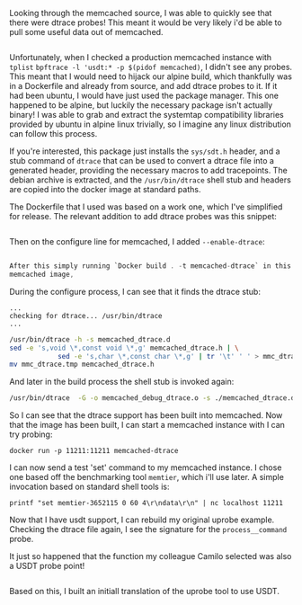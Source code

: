 
Looking through the memcached source, I was able to quickly see that there were
dtrace probes! This meant it would be very likely i'd be able to pull some
useful data out of memcached.

```{.c include=src/memcached/memcached.c startLine=1358 endLine=1386}
```

Unfortunately, when I checked a production memcached instance with `tplist`
`bpftrace -l 'usdt:* -p $(pidof memcached)`, I didn't see any probes. This meant
 that I would need to hijack our alpine build, which thankfully was in a
Dockerfile and already from source, and add dtrace probes to it. If it had been
ubuntu, I would have just used the package manager. This one happened to be
alpine, but luckily the necessary package isn't actually binary! I was able to
grab and extract the systemtap compatibility libraries provided by ubuntu in
alpine linux trivially, so I imagine any linux distribution can follow this
process.

If you're interested, this package just installs the `sys/sdt.h` header, and a
stub command of `dtrace` that can be used to convert a dtrace file into a
generated header, providing the necessary macros to add tracepoints. The debian
archive is extracted, and the `/usr/bin/dtrace` shell stub and headers are
copied into the docker image at standard paths.

The Dockerfile that I used was based on a work one, which I've simplified for
release. The relevant addition to add dtrace probes was this snippet:

```{.c include=src/Dockerfile startLine=9 endLine=10}
```

Then on the configure line for memcached, I added `--enable-dtrace`:

```{.c include=src/Dockerfile startLine=54 endLine=60}

After this simply running `Docker build . -t memcached-dtrace` in this directory produces a
memcached image, 
```
During the configure process, I can see that it finds the dtrace stub:

```
...
checking for dtrace... /usr/bin/dtrace
...
```

```bash
/usr/bin/dtrace -h -s memcached_dtrace.d
sed -e 's,void \*,const void \*,g' memcached_dtrace.h | \
            sed -e 's,char \*,const char \*,g' | tr '\t' ' ' > mmc_dtrace.tmp
mv mmc_dtrace.tmp memcached_dtrace.h
```

And later in the build process the shell stub is invoked again:

```bash
/usr/bin/dtrace  -G -o memcached_debug_dtrace.o -s ./memcached_dtrace.d memcached_debug-memcached.o memcached_debug-hash.o memcached_debug-jenkins_hash.o memcached_debug-murmur3_hash.o memcached_debug-slabs.o memcached_debug-items.o memcached_debug-assoc.o memcached_debug-thread.o memcached_debug-daemon.o memcached_debug-stats.o memcached_debug-util.o memcached_debug-bipbuffer.o memcached_debug-logger.o memcached_debug-crawler.o memcached_debug-itoa_ljust.o memcached_debug-slab_automove.o memcached_debug-authfile.o memcached_debug-restart.o memcached_debug-cache.o     memcached_debug-sasl_defs.o memcached_debug-extstore.o memcached_debug-crc32c.o memcached_debug-storage.o memcached_debug-slab_automove_extstore.o
```

So I can see that the dtrace support has been built into memcached. Now that the
image has been built, I  can start a memcached instance with I can try probing:

```
docker run -p 11211:11211 memcached-dtrace
```

I can now send a test 'set' command to my memcached instance. I chose one based
off the benchmarking tool `memtier`, which i'll use later. A simple invocation
based on standard shell tools is:

```
printf "set memtier-3652115 0 60 4\r\ndata\r\n" | nc localhost 11211
```

Now that I have usdt support, I can rebuild my original uprobe example. Checking
the dtrace file again, I see the signature for the `process__command` probe.

It just so happened that the function my colleague Camilo selected was also a
USDT probe point!

```{.c include=src/memcached/memcached_dtrace.d startLine=168 endLine=174}
```

Based on this, I built an initiall translation of the uprobe tool to use USDT.


```{.awk include=src/mcsnoop-usdt.bt}
```

